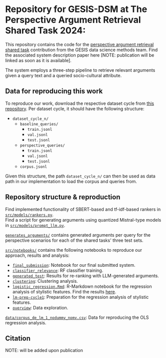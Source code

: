 # Repository for GESIS-DSM at The Perspective Argument Retrieval Shared Task 2024:
This repository contains the code for the [perspective argument retrieval shared task](https://blubberli.github.io/perspective-argument-retrieval.github.io/index.html) contribution from the GESIS data science methods team.
Find the associated system description paper here [NOTE: publication will be linked as soon as it is available].

The system employs a three-step pipeline to retrieve relevant arguments given a query text and a queried socio-cultural attribute.

## Data for reproducing this work
To reproduce our work, download the respective dataset cycle from [this repository](https://blubberli.github.io/perspective-argument-retrieval.github.io/index.html).
Per dataset cycle, it should have the following structure:
- `dataset_cycle_n/`
    - `baseline_queries/`
        - `train.jsonl`
        - `val.jsonl`
        - `test.jsonl`
    - `perspective_queries/`
        - `train.jsonl`
        - `val.jsonl`
        - `test.jsonl`
    - `corpus.jsonl`

Given this structure, the path `dataset_cycle_n/` can then be used as data path in our implementation to load the corpus and queries from.

## Repository structure & reproduction
Find implemented functionality of SBERT-based and tf-idf-based rankers in [`src/models/rankers.py`](src/models/rankers.py).\
Find a script for generating arguments using quantized Mistral-type models in [`src/models/prompt_llm.py`](src/models/prompt_llm.py).

[`generates_arguments/`](generated_arguments/) contains generated arguments per query for the perspective scenarios for each of the shared tasks' three test sets.


[`src/notebooks/`](src/notebooks/) contains the following notebooks to reproduce our approach, results and analysis:
- [`final_submission`](src/notebooks/final_submission.ipynb): Notebook for our final submitted system.
- [`classifier_relevance`](src/notebooks/classifier_relevance.ipynb): RF classifier training.
- [`generated_test`](src/notebooks/generated_test.ipynb): Results for re-ranking with LLM-generated arguments.
- [`clustering`](src/notebooks/clustering.ipynb): Clustering analysis.
- [`logistic_regression.Rmd`](src/notebooks/logistic_regression.Rmd): R-Markdown notebook for the regression analysis of stylistic features. Find the results [here](src/notebooks/logistic_regression.html).
- [`lm-prep-cycle1`](src/notebooks/lm-prep-cycle1.ipynb): Preparation for the regression analysis of stylistic features.
- [`overview`](src/notebooks/overview.ipynb): Data exploration.

[`data/corpus_de_lm_1_nodummy_nomv.csv`](data/corpus_de_lm_1_nodummy_nomv.csv): Data for reproducing the OLS regression analysis.

## Citation
NOTE: will be added upon publication
